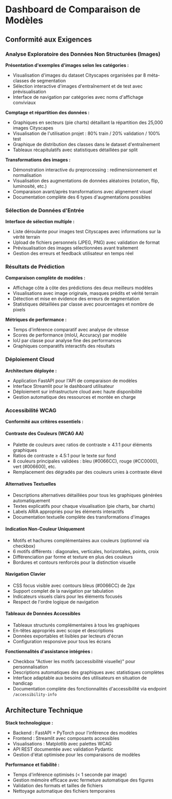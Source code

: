 
# Dashboard de Comparaison de Modèles

## Conformité aux Exigences

### Analyse Exploratoire des Données Non Structurées (Images)

**Présentation d'exemples d'images selon les catégories :**
- Visualisation d'images du dataset Cityscapes organisées par 8 méta-classes de segmentation
- Sélection interactive d'images d'entraînement et de test avec prévisualisation
- Interface de navigation par catégories avec noms d'affichage conviviaux

**Comptage et répartition des données :**
- Graphiques en secteurs (pie charts) détaillant la répartition des 25,000 images Cityscapes
- Visualisation de l'utilisation projet : 80% train / 20% validation / 100% test
- Graphique de distribution des classes dans le dataset d'entraînement
- Tableaux récapitulatifs avec statistiques détaillées par split

**Transformations des images :**
- Démonstration interactive du preprocessing : redimensionnement et normalisation
- Visualisation des augmentations de données aléatoires (rotation, flip, luminosité, etc.)
- Comparaison avant/après transformations avec alignement visuel
- Documentation complète des 6 types d'augmentations possibles

### Sélection de Données d'Entrée

**Interface de sélection multiple :**
- Liste déroulante pour images test Cityscapes avec informations sur la vérité terrain
- Upload de fichiers personnels (JPEG, PNG) avec validation de format
- Prévisualisation des images sélectionnées avant traitement
- Gestion des erreurs et feedback utilisateur en temps réel

### Résultats de Prédiction

**Comparaison complète de modèles :**
- Affichage côte à côte des prédictions des deux meilleurs modèles
- Visualisations avec image originale, masques prédits et vérité terrain
- Détection et mise en évidence des erreurs de segmentation
- Statistiques détaillées par classe avec pourcentages et nombre de pixels

**Métriques de performance :**
- Temps d'inférence comparatif avec analyse de vitesse
- Scores de performance (mIoU, Accuracy) par modèle
- IoU par classe pour analyse fine des performances
- Graphiques comparatifs interactifs des résultats

### Déploiement Cloud

**Architecture déployée :**
- Application FastAPI pour l'API de comparaison de modèles
- Interface Streamlit pour le dashboard utilisateur
- Déploiement sur infrastructure cloud avec haute disponibilité
- Gestion automatique des ressources et montée en charge

### Accessibilité WCAG

**Conformité aux critères essentiels :**

#### Contraste des Couleurs (WCAG AA)
- Palette de couleurs avec ratios de contraste ≥ 4.1:1 pour éléments graphiques
- Ratios de contraste ≥ 4.5:1 pour le texte sur fond
- 8 couleurs principales validées : bleu (#0066CC), rouge (#CC0000), vert (#006600), etc.
- Remplacement des dégradés par des couleurs unies à contraste élevé

#### Alternatives Textuelles
- Descriptions alternatives détaillées pour tous les graphiques générées automatiquement
- Textes explicatifs pour chaque visualisation (pie charts, bar charts)
- Labels ARIA appropriés pour les éléments interactifs
- Documentation textuelle complète des transformations d'images

#### Indication Non-Couleur Uniquement
- Motifs et hachures complémentaires aux couleurs (optionnel via checkbox)
- 6 motifs différents : diagonales, verticales, horizontales, points, croix
- Différenciation par forme et texture en plus des couleurs
- Bordures et contours renforcés pour la distinction visuelle

#### Navigation Clavier
- CSS focus visible avec contours bleus (#0066CC) de 2px
- Support complet de la navigation par tabulation
- Indicateurs visuels clairs pour les éléments focusés
- Respect de l'ordre logique de navigation

#### Tableaux de Données Accessibles
- Tableaux structurés complémentaires à tous les graphiques
- En-têtes appropriés avec scope et descriptions
- Données exportables et lisibles par lecteurs d'écran
- Configuration responsive pour tous les écrans

**Fonctionnalités d'assistance intégrées :**
- Checkbox "Activer les motifs (accessibilité visuelle)" pour personnalisation
- Descriptions automatiques des graphiques avec statistiques complètes
- Interface adaptable aux besoins des utilisateurs en situation de handicap
- Documentation complète des fonctionnalités d'accessibilité via endpoint `/accessibility-info`

## Architecture Technique

**Stack technologique :**
- Backend : FastAPI + PyTorch pour l'inférence des modèles
- Frontend : Streamlit avec composants accessibles
- Visualisations : Matplotlib avec palettes WCAG
- API REST documentée avec validation Pydantic
- Gestion d'état optimisée pour les comparaisons de modèles

**Performance et fiabilité :**
- Temps d'inférence optimisés (< 1 seconde par image)
- Gestion mémoire efficace avec fermeture automatique des figures
- Validation des formats et tailles de fichiers
- Nettoyage automatique des fichiers temporaires
